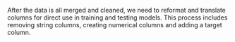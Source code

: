 After the data is all merged and cleaned, we need to reformat and translate columns for direct use in training and testing models. This process includes removing string columns, creating numerical columns and adding a target column.